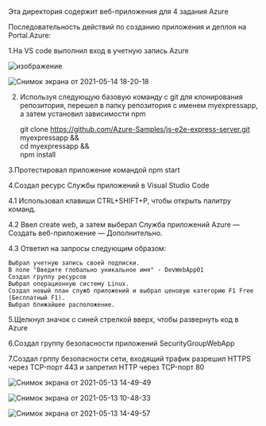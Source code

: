Эта директория содержит веб-приложения для 4 задания Azure

Последовательность действий по созданию приложения и деплоя на Portal.Azure:

1.На VS code выполнил вход в учетную запись Azure

![изображение](https://user-images.githubusercontent.com/73390744/118292095-f28e0600-b4e0-11eb-8221-40c4fde99405.png)

![Снимок экрана от 2021-05-14 18-20-18](https://user-images.githubusercontent.com/73390744/118292255-1c472d00-b4e1-11eb-8e53-439abdceccb9.png)

2. Используя следующую базовую команду с git для клонирования репозитория, перешел в папку репозитория с именем myexpressapp, а затем установил зависимости npm

    git clone https://github.com/Azure-Samples/js-e2e-express-server.git myexpressapp && \
    cd myexpressapp && \
    npm install
    
3.Протестировал приложение командой npm start

4.Создал ресурс Службы приложений в Visual Studio Code

4.1 Использовал клавиши CTRL+SHIFT+P, чтобы открыть палитру команд.

4.2 Ввел create web, а затем выберал Служба приложений Azure — Создать веб-приложение — Дополнительно.

4.3 Ответил на запросы следующим образом:

    Выбрал учетную запись своей подписки.
    В поле "Введите глобально уникальное имя" - DevWebApp01
    Создал группу ресурсов 
    Выбрал операционную систему Linux.
    Создал новый план служб приложений и выбрал ценовую категорию F1 Free (Бесплатный F1).
    Выбрал ближайшее расположение.



5.Щелкнул значок с синей стрелкой вверх, чтобы развернуть код в Azure


6.Создал группу безопасности приложений SecurityGroupWebApp

7.Создал грппу безопасности сети, входящий трафик разрешил HTTPS через TCP-порт 443 и запретил HTTP через TCP-порт 80 

![Снимок экрана от 2021-05-13 14-49-49](https://user-images.githubusercontent.com/73390744/118301695-0a1ebc00-b4ec-11eb-91c9-416f2a58b5bf.png)


![Снимок экрана от 2021-05-13 10-48-33](https://user-images.githubusercontent.com/73390744/118302041-6aadf900-b4ec-11eb-8806-1e99d1d1b706.png)

![Снимок экрана от 2021-05-13 14-49-57](https://user-images.githubusercontent.com/73390744/118302062-713c7080-b4ec-11eb-9f37-0c93c3669741.png)



